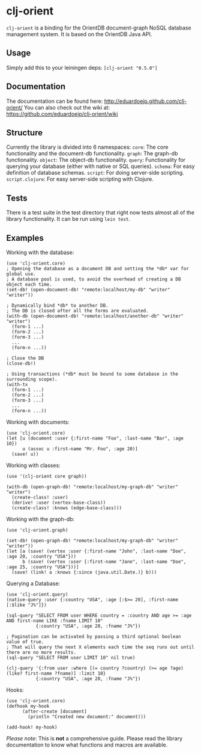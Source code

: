 
clj-orient
==========

`clj-orient` is a binding for the OrientDB document-graph NoSQL database management system. It is based on the OrientDB Java API.

Usage
-----

Simply add this to your leiningen deps: `[clj-orient "0.5.0"]`

Documentation
-------------

The documentation can be found here: http://eduardoejp.github.com/clj-orient/
You can also check out the wiki at: https://github.com/eduardoejp/clj-orient/wiki

Structure
---------

Currently the library is divided into 6 namespaces:
`core`: The core functionality and the document-db functionality.
`graph`: The graph-db functionality.
`object`: The object-db functionality.
`query`: Functionality for querying your database (either with native or SQL queries).
`schema`: For easy definition of database schemas.
`script`: For doing server-side scripting.
`script.clojure`: For easy server-side scripting with Clojure.

Tests
-----
There is a test suite in the test directory that right now tests almost all of the library functionality. It can be run using `lein test`.

Examples
--------

Working with the database:

	(use 'clj-orient.core)
	; Opening the database as a document DB and setting the *db* var for global use.
	; A database pool is used, to avoid the overhead of creating a DB object each time.
	(set-db! (open-document-db! "remote:localhost/my-db" "writer" "writer"))

	; Dynamically bind *db* to another DB.
	; The DB is closed after all the forms are evaluated.
	(with-db (open-document-db! "remote:localhost/another-db" "writer" "writer")
	  (form-1 ...)
	  (form-2 ...)
	  (form-3 ...)
	  ...
	  (form-n ...))

	; Close the DB
	(close-db!)

	; Using transactions (*db* must be bound to some database in the surrounding scope).
	(with-tx
	  (form-1 ...)
	  (form-2 ...)
	  (form-3 ...)
	  ...
	  (form-n ...))

Working with documents:

	(use 'clj-orient.core)
	(let [u (document :user {:first-name "Foo", :last-name "Bar", :age 10})
	      u (assoc u :first-name "Mr. Foo", :age 20)]
	  (save! u))

Working with classes:

	(use '(clj-orient core graph))

	(with-db (open-graph-db! "remote:localhost/my-graph-db" "writer" "writer")
	  (create-class! :user)
	  (derive! :user (vertex-base-class))
	  (create-class! :knows (edge-base-class)))

Working with the graph-db:

	(use 'clj-orient.graph)

	(set-db! (open-graph-db! "remote:localhost/my-graph-db" "writer" "writer"))
	(let [a (save! (vertex :user {:first-name "John", :last-name "Doe", :age 20, :country "USA"}))
	      b (save! (vertex :user {:first-name "Jane", :last-name "Doe", :age 25, :country "USA"}))]
	  (save! (link! a :knows {:since (java.util.Date.)} b)))

Querying a Database:

	(use 'clj-orient.query)
	(native-query :user {:country "USA", :age [:$>= 20], :first-name [:$like "J%"]})
	
	(sql-query "SELECT FROM user WHERE country = :country AND age >= :age AND first-name LIKE :fname LIMIT 10"
	           {:country "USA", :age 20, :fname "J%"})
	
	; Pagination can be activated by passing a third optional boolean value of true.
	; That will query the next X elements each time the seq runs out until there are no more results.
	(sql-query "SELECT FROM user LIMIT 10" nil true)
	
	(clj-query '{:from user :where [(= country ?country) (>= age ?age) (like? first-name ?fname)] :limit 10}
	           {:country "USA", :age 20, :fname "J%"})

Hooks:

	(use 'clj-orient.core)
	(defhook my-hook
          (after-create [document]
            (println "Created new document:" document)))

	(add-hook! my-hook)

*Please note*: This is **not** a comprehensive guide. Please read the library documentation to know what functions and macros are available.
